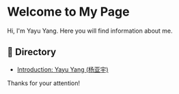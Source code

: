 # Welcome to My Page

Hi, I'm Yayu Yang. Here you will find information about me.  

## 📌 Directory

- [Introduction: Yayu Yang (杨亚宇)](./Introduction/index)
<!--
- [In Memory of My Grandmother: Shunlan Shi](./grandma/index)
-->

Thanks for your attention!
